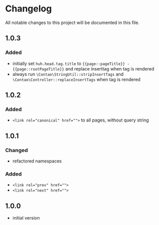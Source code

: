 # Changelog
All notable changes to this project will be documented in this file.

## 1.0.3

### Added
- initially set `huh.head.tag.title` to `{{page::pageTitle}} - {{page::rootPageTitle}}` and replace inserttag when tag is rendered
- always run `\Contao\StringUtil::stripInsertTags` and `\Contao\Controller::replaceInsertTags` when tag is rendered

## 1.0.2

### Added
- `<link rel="canonical" href="">` to all pages, without query string

## 1.0.1

### Changed
- refactored namespaces

### Added
- `<link rel="prev" href="">`
- `<link rel="next" href="">`

## 1.0.0

- initial version
